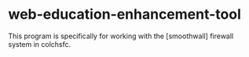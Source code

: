 # web-education-enhancement-tool
This program is specifically for working with the [smoothwall] firewall system in colchsfc.
